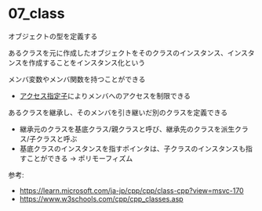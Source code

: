 # 07_class

オブジェクトの型を定義する

あるクラスを元に作成したオブジェクトをそのクラスのインスタンス、インスタンスを作成することをインスタンス化という

メンバ変数やメンバ関数を持つことができる
- [アクセス指定子](https://ie.u-ryukyu.ac.jp/~e085739/cpp.lang.6.html)によりメンバへのアクセスを制限できる

あるクラスを継承し、そのメンバを引き継いだ別のクラスを定義できる
- 継承元のクラスを基底クラス/親クラスと呼び、継承先のクラスを派生クラス/子クラスと呼ぶ
- 基底クラスのインスタンスを指すポインタは、子クラスのインスタンスも指すことができる -> ポリモーフィズム



参考:
- https://learn.microsoft.com/ja-jp/cpp/cpp/class-cpp?view=msvc-170
- https://www.w3schools.com/cpp/cpp_classes.asp

